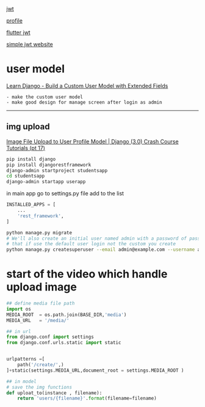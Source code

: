 [jwt](https://www.youtube.com/watch?v=AfYfvjP1hK8&t=687s)

[profile](https://www.youtube.com/watch?v=rJ3Gcv2i0as&t=146s)

[flutter jwt](https://dev.to/carminezacc/user-authentication-jwt-authorization-with-flutter-and-node-176l)

[simple jwt website](https://django-rest-framework-simplejwt.readthedocs.io/en/latest/blacklist_app.html)

# user model
[Learn Django - Build a Custom User Model with Extended Fields](https://www.youtube.com/watch?v=Ae7nc1EGv-A)

    - make the custom user model
    - make good design for manage screen after login as admin

-------------
## img upload

[Image File Upload to User Profile Model | Django (3.0) Crash Course Tutorials (pt 17)](https://www.youtube.com/watch?v=aNk2CAkHvlE)



```bash
pip install django
pip install djangorestframework
django-admin startproject studentsapp 
cd studentsapp
django-admin startapp userapp
```

in main app go to settings.py file add to the list

```python
INSTALLED_APPS = [
    ...
    'rest_framework',
]
```

```bash
python manage.py migrate
# We'll also create an initial user named admin with a password of password123
# that if use the default user login not the custom you create
python manage.py createsuperuser --email admin@example.com --username admin
```

# start of the video which handle upload image

```python
## define media file path
import os
MEDIA_ROOT  = os.path.join(BASE_DIR,'media') 
MEDIA_URL   = '/media/'
```


```python
## in url 
from django.conf import settings
from django.conf.urls.static import static 


urlpatterns =[
    path('/create/',)
]+static(settings.MEDIA_URL,document_root = settings.MEDIA_ROOT )

## in model
# save the img functions
def uploat_to(instance , filename):
    return 'users/{filename}'.format(filename=filename)


```